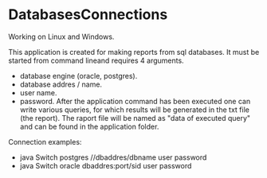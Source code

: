 # DatabasesConnections

Working on Linux and Windows.

This application is created for making reports from sql databases. It must be started from command lineand requires 4 arguments.
- database engine (oracle, postgres).
- database addres / name.
- user name.
- password.
After the application command has been executed one can write various queries, for which results will be generated in the 
txt file (the report). The raport file will be named as "data of executed query" and can be found in the application folder.

Connection examples:

- java Switch postgres //dbaddres/dbname user password
- java Switch oracle dbaddres:port/sid user password


